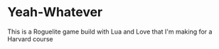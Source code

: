 # Yeah-Whatever
This is a Roguelite game build with Lua and Love that I'm making for a Harvard course
